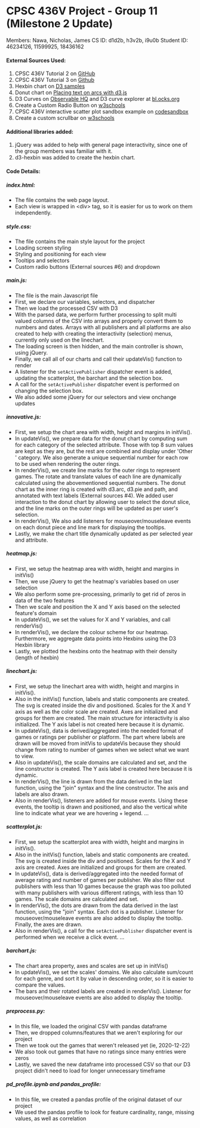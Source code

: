 # CPSC 436V Project - Group 11 (Milestone 2 Update)
Members: Nawa, Nicholas, James
CS ID: d1d2b, h3v2b, i9u0b
Student ID: 46234126, 11599925, 18436162

#### External Sources Used:
1. CPSC 436V Tutorial 2 on [GitHub](https://github.com/UBC-InfoVis/2021-436V-tutorials/tree/master/2_D3_Tutorial​)
2. CPSC 436V Tutorial 3 on [Github](https://github.com/UBC-InfoVis/2021-436V-tutorials/tree/master/3_D3_Tutorial)
3. Hexbin chart on [D3 samples](https://www.d3-graph-gallery.com/graph/density2d_hexbin.html)
4. Donut chart on [Placing text on arcs with d3.js](https://www.visualcinnamon.com/2015/09/placing-text-on-arcs/)
5. D3 Curves on [Observable HQ](https://observablehq.com/@d3/curves) and D3 curve explorer at [bl.ocks.org](http://bl.ocks.org/d3indepth/b6d4845973089bc1012dec1674d3aff8)
6. Create a Custom Radio Button on [w3schools](https://www.w3schools.com/howto/howto_css_custom_checkbox.asp)
7. CPSC 436V interactive scatter plot sandbox example on [codesandbox](https://codesandbox.io/s/github/UBC-InfoVis/2021-436V-examples/tree/master/d3-interactive-line-chart)
8. Create a custom scrullbar on [w3schools](https://www.w3schools.com/howto/howto_css_custom_scrollbar.asp)

#### Additional libraries added:
1. jQuery was added to help with general page interactivity, since one of the group members was familiar with it.
2. d3-hexbin was added to create the hexbin chart.

#### Code Details:
##### index.html:
- The file contains the web page layout.
- Each view is wrapped in \<div> tag, so it is easier for us to work on them independently.

##### style.css:
- The file contains the main style layout for the project
- Loading screen styling
- Styling and positioning for each view
- Tooltips and selectors
- Custom radio buttons (External sources #6) and dropdown

##### main.js:
- The file is the main Javascript file
- First, we declare our variables, selectors, and dispatcher
- Then we load the processed CSV with D3
- With the parsed data, we perform further processing to split multi valued columns of the CSV into arrays and properly convert them to numbers and dates. Arrays with all publishers and all platforms are also created to help with creating the interactivity (selection) menus, currently only used on the linechart.
- The loading screen is then hidden, and the main controller is shown, using jQuery.
- Finally, we call all of our charts and call their updateVis() function to render
- A listener for the `setActivePublisher` dispatcher event is added, updating the scatterplot, the barchart and the selection box.
- A call for the `setActivePublisher` dispatcher event is performed on changing the selection box.
- We also added some jQuery for our selectors and view onchange updates

##### innovative.js:
- First, we setup the chart area with width, height and margins in initVis().
- In updateVis(), we prepare data for the donut chart by computing sum for each category of the selected
  attribute. Those with top 8 sum values are kept as they are, but the rest are combined and display under 'Other
 ' category. We also generate a unique sequential number for each row to be used when rendering the outer rings.
- In renderVis(), we create line marks for the outer rings to represent games. The rotate and translate
  values of each line are dynamically calculated using the abovementioned sequential numbers. The donut chart as the
  inner ring is created with d3.arc, d3.pie and path, and annotated with text labels (External sources #4). We
  added user interaction to the donut chart by allowing user to select the donut slice, and the line marks on the
  outer rings will be updated as per user's selection.
- In renderVis(), We also add listeners for mouseover/mouseleave events on each donut piece and line mark for displaying
 the tooltips.
- Lastly, we make the chart title dynamically updated as per selected year and attribute.

##### heatmap.js:
- First, we setup the heatmap area with width, height and margins in initVis()
- Then, we use jQuery to get the heatmap's variables based on user selection
- We also perform some pre-processing, primarily to get rid of zeros in data of the two features
- Then we scale and position the X and Y axis based on the selected feature's domain
- In updateVis(), we set the values for X and Y variables, and call renderVis()
- In renderVis(), we declare the colour scheme for our heatmap. Furthermore, we aggregate data points into Hexbins using the D3 Hexbin library
- Lastly, we plotted the hexbins onto the heatmap with their density (length of hexbin)

##### linechart.js:
- First, we setup the linechart area with width, height and margins in initVis().
- Also in the initVis() function, labels and static components are created. The svg is created inside the div and positioned. Scales for the X and Y axis as well as the color scale are created. Axes are initialized and groups for them are created. The main structure for interactivity is also initialized. The Y axis label is not created here because it is dynamic.
- In updateVis(), data is derived/aggregated into the needed format of games or ratings per publisher or platform. The part where labels are drawn will be moved from initVis to updateVis because they should change from rating to number of games when we select what we want to view.
- Also in updateVis(), the scale domains are calculated and set, and the line constructor is created. The Y axis label is created here because it is dynamic.
- In renderVis(), the line is drawn from the data derived in the last function, using the "join" syntax and the line constructor. The axis and labels are also drawn.
- Also in renderVis(), listeners are added for mouse events. Using these events, the tooltip is drawn and positioned, and also the vertical white line to indicate what year we are hovering + legend.
...
##### scatterplot.js:
- First, we setup the scatterplot area with width, height and margins in initVis().
- Also in the initVis() function, labels and static components are created. The svg is created inside the div and positioned. Scales for the X and Y axis are created. Axes are initialized and groups for them are created.
- In updateVis(), data is derived/aggregated into the needed format of average rating and number of games per publisher. We also filter out publishers with less than 10 games because the graph was too polluted with many publishers with various different ratings, with less than 10 games. The scale domains are calculated and set.
- In renderVis(), the dots are drawn from the data derived in the last function, using the "join" syntax. Each dot is a publisher. Listener for mouseover/mouseleave events are also added to display the tooltip. Finally, the axes are drawn.
- Also in renderVis(), a call for the `setActivePublisher` dispatcher event is performed when we receive a click event.
...
##### barchart.js:
- The chart area property, axes and scales are set up in initVis()
- In updateVis(), we set the scales' domains. We also calculate sum/count for each genre, and sort it by value in descending order, so it is easier to compare the values.
- The bars and their rotated labels are created in renderVis(). Listener for mouseover/mouseleave events are also added to display the tooltip.

##### preprocess.py:
- In this file, we loaded the original CSV with pandas dataframe
- Then, we dropped columns/features that we aren't exploring for our project
- Then we took out the games that weren't released yet (ie, 2020-12-22)
- We also took out games that have no ratings since many entries were zeros
- Lastly, we saved the new dataframe into processed CSV so that our D3 project didn't need to load for longer unnecessary timeframe

##### pd_profile.ipynb and pandas_profile:
- In this file, we created a pandas profile of the original dataset of our project
- We used the pandas profile to look for feature cardinality, range, missing values, as well as correlation
